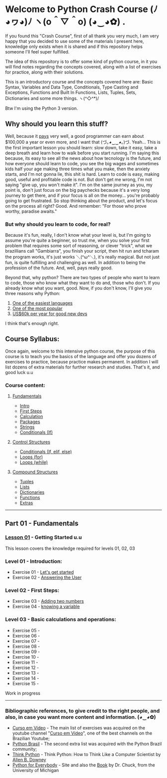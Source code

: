 # Welcome to Python Crash Course (ﾉ◕ヮ◕)ﾉ ヽ(o＾▽＾o) (◕‿◕✿)		.

If you found this "Crash Course", first of all thank you very much, I am very happy that you decided to use some of the materials I present here, knowledge only exists when it is shared and if this repository helps someone I'll feel super fulfilled.

The idea of this repository is to offer some kind of python course, in it you will find notes regarding the concepts covered, along with a list of exercises for practice, along with their solutions.

This is an introductory course and the concepts covered here are: Basic Syntax, Variables and Data Type, Conditionals, Type Casting and Exceptions, Functions and Built In Functions, Lists, Tuples, Sets, Dictionaries and some more things. ヽ(^◇^*)/

Btw I'm using the Python 3 version.

## Why should you learn this stuff?

Well, because it [pays](https://money.usnews.com/careers/best-jobs/computer-programmer/salary) very well, a good programmer can earn about $100,000 a year or even more, and I want that (づ｡◕‿‿◕｡)づ. Yeah... This is the first important lesson you should learn: slow down, take it easy, take a deep breath and learn how to walk before you start running. I'm saying this because, its easy to see all the news about how tecnology is the future, and how everyone should learn to code, you see the big wages and sometimes kids half your age making three times what you make, then the anxiety starts, and I'm not gonna lie, this shit is hard. Learn to code is easy, making good, useful and profitable code is not. But don't get me wrong, I'm not saying "give up, you won't make it". I'm on the same journey as you, my point is, don't just focus on the big paychecks because it's a very long journey to get there, and if your focus is all on the money... you're probably going to get frustrated. So stop thinking about the product, and let's focus on the process all right? Good. And remember: "For those who prove worthy, paradise awaits."

### But why should you learn to code, for real?

Because it's fun, really, I don't know what your level is, but I'm going to assume you're quite a beginner, so trust me, when you solve your first problem that requires some sort of reasoning, or clever "trick", what we brazillians call "Gambiarra", you finish your script, then hit run and tcharam the program works, it's just works ＼(^ω^＼), it's really magical. But not just fun, is quite fulfilling and challenging as well. In addition to being the profession of the future. And, well, pays really good. 

Beyond that, why python? There are two types of people who want to learn to code, those who know what they want to do and, those who don't. If you already know what you want, good. Now, if you don't know, I'll give you three reasons why Python: 

1. [One of the easiest languages](https://brainstation.io/career-guides/how-long-does-it-take-to-learn-python#:~:text=Python%20is%20widely%20considered%20one,lot%20of%20practice%20and%20patience.)
2. [One of the most popular](https://statisticstimes.com/tech/top-computer-languages.php)
3. [US$60k per year for good new devs](https://www.simplilearn.com/python-developer-salary-article#:~:text=The%20average%20entry%2Dlevel%20Python,year%20to%20111%2C605%20USD%2Fyear.)

I think that's enough right.

## Course Syllabus:
Once again, welcome to this intensive python course, the purpose of this course is to teach you the basics of the language and offer you dozens of exercises to practice, because practice makes permanent. In addition I will list dozens of extra materials for further research and studies. That's it, and good luck u.u

### Course content:
1. [Fundamentals](https://github.com/marcoshsq/Python_Crash_Course/tree/main/Main_list/01_Fundamentals)
    - [Intro](https://github.com/marcoshsq/Python_Crash_Course/tree/main/Main_list/01_Fundamentals/01_Intro)
    - [First Steps](https://github.com/marcoshsq/Python_Crash_Course/tree/main/Main_list/01_Fundamentals/02_First_steps)
    - [Calculation](https://github.com/marcoshsq/Python_Crash_Course/tree/main/Main_list/01_Fundamentals/03_Calculation)
    - [Packages](https://github.com/marcoshsq/Python_Crash_Course/tree/main/Main_list/01_Fundamentals/04_Packages)
    - [Strings](https://github.com/marcoshsq/Python_Crash_Course/tree/main/Main_list/01_Fundamentals/05_Strings)
    - [Conditionals (If)](https://github.com/marcoshsq/Python_Crash_Course/tree/main/Main_list/01_Fundamentals/06_Conditionals)
2. [Control Structures](https://github.com/marcoshsq/Python_Crash_Course/tree/main/Main_list/02_Control_Structures)
    - [Conditionals (If, elif, else)](https://github.com/marcoshsq/Python_Crash_Course/tree/main/Main_list/02_Control_Structures/07_Conditionals_II_(If%2C%20Elif%2C%20Else))
    - [Loops (for)](https://github.com/marcoshsq/Python_Crash_Course/tree/main/Main_list/02_Control_Structures/08_Repetitions_(for))
    - [Loops (while)](https://github.com/marcoshsq/Python_Crash_Course/tree/main/Main_list/02_Control_Structures/09_Repetitions_(While))

3. [Compound Structures](https://github.com/marcoshsq/Python_Crash_Course/tree/main/Main_list/03_Compound_Structures)
    - [Tuples](https://github.com/marcoshsq/Python_Crash_Course/tree/main/Main_list/03_Compound_Structures/01_Tuples)
    - [Lists](https://github.com/marcoshsq/Python_Crash_Course/tree/main/Main_list/03_Compound_Structures/02_Lists)
    - [Dictionaries](https://github.com/marcoshsq/Python_Crash_Course/tree/main/Main_list/03_Compound_Structures/03_Dictionaries)
    - [Functions](https://github.com/marcoshsq/Python_Crash_Course/tree/main/Main_list/03_Compound_Structures/04_Functions)
    - [Extras]()
---

## Part 01 - Fundamentals

### [Lesson 01](https://github.com/marcoshsq/Python_Crash_Course/blob/main/Main_list/01_Fundamentals/01_Intro/Lesson_01.md) - Getting Started u.u
This lesson covers the knowledge required for levels 01, 02, 03

### Level 01 - Introduction:

- Exercise 01 - [Let's get started](https://github.com/marcoshsq/Python_Crash_Course/blob/main/Main_list/01_Fundamentals/01_Intro/ex001.py)
- Exercise 02 - [Answering the User](https://github.com/marcoshsq/Python_Crash_Course/blob/main/Main_list/01_Fundamentals/01_Intro/ex002.py)

### Level 02 - First Steps:

- Exercise 03 - [Adding two numbers](https://github.com/marcoshsq/Python_Crash_Course/blob/main/Main_list/01_Fundamentals/02_First_steps/ex003.py)
- Exercise 04 - [knowing a variable](https://github.com/marcoshsq/Python_Crash_Course/blob/main/Main_list/01_Fundamentals/02_First_steps/ex004.py)

### Level 03 - Basic calculations and operations:

- Exercise 05 -
- Exercise 06 -
- Exercise 07 -
- Exercise 08 - 
- Exercise 09 - 
- Exercise 10 -
- Exercise 11 - 
- Exercise 12 -
- Exercise 13 -
- Exercise 14 -
- Exercise 15 -


Work in progress















---

### Bibliographic references, to give credit to the right people, and also, in case you want more content and information. (◕‿◕✿)	

- [Curso em Vídeo](https://www.youtube.com/playlist?list=PLHz_AreHm4dm6wYOIW20Nyg12TAjmMGT-) - The main list of exercises was acquired on the youtube channel "[Curso em Vídeo](https://www.youtube.com/c/CursoemV%C3%ADdeo/videos)", one of the best channels on the Brazilian Youtube;
- [Python Brasil](https://wiki.python.org.br/ListaDeExercicios) - The second extra list was acquired with the Python Brazil community;
- [Think Python](https://greenteapress.com/wp/think-python/) - Think Python: How to Think Like a Computer Scientist by [Allen B. Downey](https://github.com/AllenDowney)
- [Python for Everybody](https://www.py4e.com/) - Site and also the [Book](http://do1.dr-chuck.com/pythonlearn/EN_us/pythonlearn.pdf) by Dr. Chuck, from the University of Michigan






